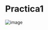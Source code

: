 # Practica1

![image](https://github.com/Fdasz/Practica1/assets/83990185/aab84239-89d4-49c6-a94d-59cbe1bd2e75)

